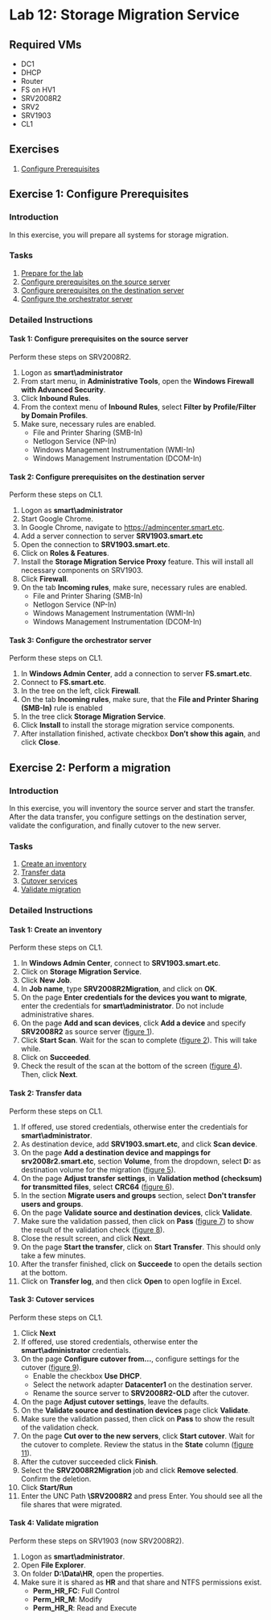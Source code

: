 # Lab 12: Storage Migration Service

## Required VMs

* DC1
* DHCP
* Router
* FS on HV1
* SRV2008R2
* SRV2
* SRV1903
* CL1

## Exercises

1. [Configure Prerequisites](#exercise-1-configure-prerequisites)

## Exercise 1: Configure Prerequisites

### Introduction

In this exercise, you will prepare all systems for storage migration.

### Tasks

1. [Prepare for the lab](#)
1. [Configure prerequisites on the source server](#task-1-configure-prerequisites-on-the-source-server)
1. [Configure prerequisites on the destination server](#task-2-configure-prerequisites-on-the-destination-server)
1. [Configure the orchestrator server](#task-3-configure-the-orchestrator-server)

### Detailed Instructions

#### Task 1: Configure prerequisites on the source server

Perform these steps on SRV2008R2.

1. Logon as **smart\administrator**
1. From start menu, in **Administrative Tools**, open the **Windows Firewall with Advanced Security**.
1. Click **Inbound Rules**.
1. From the context menu of **Inbound Rules**, select **Filter by Profile/Filter by Domain Profiles**.
1. Make sure, necessary rules are enabled.
   * File and Printer Sharing (SMB-In)
   * Netlogon Service (NP-In)
   * Windows Management Instrumentation (WMI-In)
   * Windows Management Instrumentation (DCOM-In)

#### Task 2: Configure prerequisites on the destination server

Perform these steps on CL1.

1. Logon as **smart\administrator**
1. Start Google Chrome.
1. In Google Chrome, navigate to <https://admincenter.smart.etc>.
1. Add a server connection to server **SRV1903.smart.etc**
1. Open the connection to **SRV1903.smart.etc**.
1. Click on **Roles & Features**.
1. Install the **Storage Migration Service Proxy** feature. This will install all necessary components on SRV1903.
1. Click **Firewall**.
1. On the tab **Incoming rules**, make sure, necessary rules are enabled.
   * File and Printer Sharing (SMB-In)
   * Netlogon Service (NP-In)
   * Windows Management Instrumentation (WMI-In)
   * Windows Management Instrumentation (DCOM-In)

#### Task 3: Configure the orchestrator server

Perform these steps on CL1.

1. In **Windows Admin Center**, add a connection to server **FS.smart.etc**.
1. Connect to **FS.smart.etc**.
1. In the tree on the left, click **Firewall**.
1. On the tab **Incoming rules**, make sure, that the **File and Printer Sharing (SMB-In)** rule is enabled
1. In the tree click **Storage Migration Service**.
1. Click **Install** to install the storage migration service components.
1. After installation finished, activate checkbox **Don’t show this again**, and click **Close**.

## Exercise 2: Perform a migration

### Introduction

In this exercise, you will inventory the source server and start the transfer. After the data transfer, you configure settings on the destination server, validate the configuration, and finally cutover to the new server.

### Tasks

1. [Create an inventory](#task-1-create-an-inventory)
1. [Transfer data](#task-2-transfer-data)
1. [Cutover services](#task-3-cutover-services)
1. [Validate migration](#task-4-validate-migration)

### Detailed Instructions

#### Task 1: Create an inventory

Perform these steps on CL1.

1. In **Windows Admin Center**, connect to **SRV1903.smart.etc**.
1. Click on **Storage Migration Service**.
1. Click **New Job**.
1. In **Job name**, type **SRV2008R2Migration**, and click on **OK**.
1. On the page **Enter credentials for the devices you want to migrate**, enter the credentials for **smart\administrator**. Do not include administrative shares.
1. On the page **Add and scan devices**, click **Add a device** and specify **SRV2008R2** as source server ([figure 1]).
1. Click **Start Scan**. Wait for the scan to complete ([figure 2]). This will take while.
1. Click on **Succeeded**.
1. Check the result of the scan at the bottom of the screen ([figure 4]). Then, click **Next**.

#### Task 2: Transfer data

Perform these steps on CL1.

1. If offered, use stored credentials, otherwise enter the credentials for **smart\administrator**.
1. As destination device, add **SRV1903.smart.etc**, and click **Scan device**.
1. On the page **Add a destination device and mappings for srv2008r2.smart.etc**, section **Volume**, from the dropdown, select **D:** as destination volume for the migration ([figure 5]).
1. On the page **Adjust transfer settings**, in **Validation method (checksum) for transmitted files**, select **CRC64** ([figure 6]).
1. In the section **Migrate users and groups** section, select **Don't transfer users and groups**.
1. On the page **Validate source and destination devices**, click **Validate**.
1. Make sure the validation passed, then click on **Pass** ([figure 7]) to show the result of the validation check ([figure 8]).
1. Close the result screen, and click **Next**.
1. On the page **Start the transfer**, click on **Start Transfer**. This should only take a few minutes.
1. After the transfer finished, click on **Succeede** to open the details section at the bottom.
1. Click on **Transfer log**, and then click **Open** to open logfile in Excel.

#### Task 3: Cutover services

Perform these steps on CL1.

1. Click **Next**
1. If offered, use stored credentials, otherwise enter the **smart\administrator** credentials.
1. On the page **Configure cutover from…**, configure settings for the cutover ([figure 9]).
   * Enable the checkbox **Use DHCP**.
   * Select the network adapter **Datacenter1** on the destination server.
   * Rename the source server to **SRV2008R2-OLD** after the cutover.
1. On the page **Adjust cutover settings**, leave the defaults.
1. On the **Validate source and destination devices** page click **Validate**.
1. Make sure the validation passed, then click on **Pass** to show the result of the validation check.
1. On the page **Cut over to the new servers**, click **Start cutover**. Wait for the cutover to complete. Review the status in the **State** column ([figure 11]).
1. After the cutover succeeded click **Finish**.
1. Select the **SRV2008R2Migration** job and click **Remove selected**. Confirm the deletion.
1. Click **Start/Run**
1. Enter the UNC Path **\\SRV2008R2** and press Enter. You should see all the file shares that were migrated.

#### Task 4: Validate migration

Perform these steps on SRV1903 (now SRV2008R2).

1. Logon as **smart\administrator**.
1. Open **File Explorer**.
1. On folder **D:\Data\HR**, open the properties.
1. Make sure it is shared as **HR** and that share and NTFS permissions exist.
   * **Perm_HR_FC**: Full Control
   * **Perm_HR_M**: Modify
   * **Perm_HR_R**: Read and Execute

[figure 1]: images/Lab12/figure01.png
[figure 2]: images/Lab12/figure02.png
[figure 3]: images/Lab12/figure03.png
[figure 4]: images/Lab12/figure04.png
[figure 5]: images/Lab12/figure05.png
[figure 6]: images/Lab12/figure06.png
[figure 7]: images/Lab12/figure07.png
[figure 8]: images/Lab12/figure08.png
[figure 9]: images/Lab12/figure09.png
[figure 10]: images/Lab12/figure10.png
[figure 11]: images/Lab12/figure11.png

